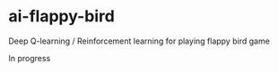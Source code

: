 # ai-flappy-bird
Deep Q-learning / Reinforcement learning for playing flappy bird game

In progress
